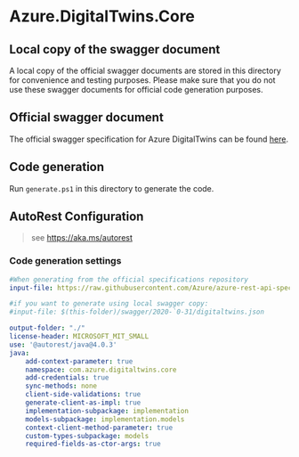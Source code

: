 # Azure.DigitalTwins.Core

## Local copy of the swagger document

A local copy of the official swagger documents are stored in this directory for convenience and testing purposes. Please make sure that you do not use these swagger documents for official code generation purposes.

## Official swagger document

The official swagger specification for Azure DigitalTwins can be found [here](https://github.com/Azure/azure-rest-api-specs/tree/master/specification/digitaltwins/data-plane/Microsoft.DigitalTwins).

## Code generation

Run `generate.ps1` in this directory to generate the code.

## AutoRest Configuration

> see <https://aka.ms/autorest>

### Code generation settings

``` yaml
#When generating from the official specifications repository
input-file: https://raw.githubusercontent.com/Azure/azure-rest-api-specs/14fb40342c19f8b483e132038f8424ee62b745d9/specification/digitaltwins/data-plane/Microsoft.DigitalTwins/stable/2020-10-31/digitaltwins.json

#if you want to generate using local swagger copy:
#input-file: $(this-folder)/swagger/2020-`0-31/digitaltwins.json

output-folder: "./"
license-header: MICROSOFT_MIT_SMALL
use: '@autorest/java@4.0.3'
java:
    add-context-parameter: true
    namespace: com.azure.digitaltwins.core
    add-credentials: true
    sync-methods: none
    client-side-validations: true
    generate-client-as-impl: true
    implementation-subpackage: implementation
    models-subpackage: implementation.models
    context-client-method-parameter: true
    custom-types-subpackage: models
    required-fields-as-ctor-args: true
```
